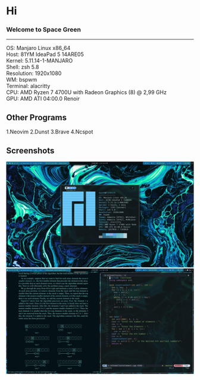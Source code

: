 # Hi 

### Welcome to Space Green
---

OS: Manjaro Linux x86_64<br>
Host: 81YM IdeaPad 5 14ARE05<br>
Kernel: 5.11.14-1-MANJARO<br>
Shell: zsh 5.8<br>
Resolution: 1920x1080<br>
WM: bspwm<br>
Terminal: alacritty<br>
CPU: AMD Ryzen 7 4700U with Radeon Graphics (8) @ 2,99 GHz <br>
GPU: AMD ATI 04:00.0 Renoir<br>

## Other Programs

1.Neovim
2.Dunst
3.Brave
4.Ncspot

## Screenshots

![](https://github.com/ayushjaipuriyar/.dotfiles-bspwm/blob/master/screenshots/2021-04-22_12-23-36_1920x1080.png?raw=true)
![](https://github.com/ayushjaipuriyar/.dotfiles-bspwm/blob/master/screenshots/2021-04-23_10-16-41_1920x1080.png?raw=true)
